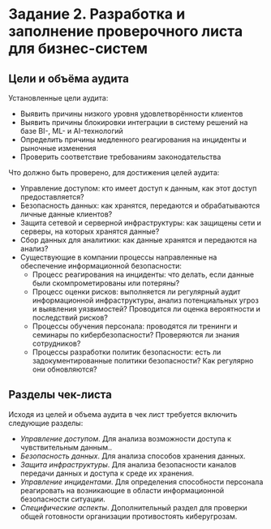 # Задание 2. Разработка и заполнение проверочного листа для бизнес-систем

## Цели и объёма аудита

Установленные цели аудита:
- Выявить причины низкого уровня удовлетворённости клиентов
- Выявить причины блокировки интеграции в систему решений на базе BI-, ML- и AI-технологий
- Определить причины медленного реагирования на инциденты и рыночные изменения
- Проверить соответствие требованиям законодательства

Что должно быть проверено, для достижения целей аудита:
- Управление доступом: кто имеет доступ к данным, как этот доступ предоставляется?
- Безопасность данных: как хранятся, передаются и обрабатываются личные данные клиентов?
- Защита сетевой и серверной инфраструктуры: как защищены сети и серверы, на которых хранятся данные?
- Сбор данных для аналитики: как данные хранятся и передаются на анализ?
- Существующие в компании процессы направленные на обеспечение информационной безопасности:
  - Процесс реагирования на инциденты: что делать, если данные были скомпрометированы или потеряны?
  - Процесс оценки рисков: выполняется ли регулярный аудит информационной инфраструктуры, анализ потенциальных угроз и выявления уязвимостей? Проводится ли оценка вероятности и последствий рисков?
  - Процессы обучения персонала: проводятся ли тренинги и семинары по кибербезопасности? Проверяются ли знания сотрудников?
  - Процессы разработки политик безопасности: есть ли задокументированные политики безопасности? Как регулярно они обновляются?

## Разделы чек-листа

Исходя из целей и объема аудита в чек лист требуется включить следующие разделы:

- *Управление доступом*. Для анализа возможности доступа к чувствительным данным..
- *Безопасность данных*. Для анализа способов хранения данных.
- *Защита инфраструктуры*. Для анализа безопасности каналов передачи данных и доступа к среде их хранения.
- *Управление инцидентами*. Для определения способности персонала реагировать на возникающие в области информационной безопасности ситуации.
- *Специфические аспекты*. Дополнительный раздел для проверки общей готовности организации противостоять киберугрозам.
